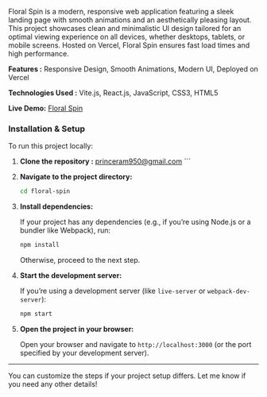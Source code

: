 Floral Spin is a modern, responsive web application featuring a sleek landing page with smooth animations and an aesthetically pleasing layout. This project showcases clean and minimalistic UI design tailored for an optimal viewing experience on all devices, whether desktops, tablets, or mobile screens. Hosted on Vercel, Floral Spin ensures fast load times and high performance.

**Features :**
   Responsive Design, Smooth Animations, Modern UI, Deployed on Vercel

**Technologies Used :**
   Vite.js, React.js, JavaScript, CSS3, HTML5

**Live Demo:** [Floral Spin](https://floral-spin.vercel.app/)


### Installation & Setup

To run this project locally:

1. **Clone the repository :**
princeram950@gmail.com   ```

2. **Navigate to the project directory:**

   ```bash
   cd floral-spin
   ```

3. **Install dependencies:**
   
   If your project has any dependencies (e.g., if you’re using Node.js or a bundler like Webpack), run:

   ```bash
   npm install
   ```

   Otherwise, proceed to the next step.

4. **Start the development server:**

   If you’re using a development server (like `live-server` or `webpack-dev-server`):

   ```bash
   npm start
   ```

5. **Open the project in your browser:**

   Open your browser and navigate to `http://localhost:3000` (or the port specified by your development server).

---

You can customize the steps if your project setup differs. Let me know if you need any other details!
